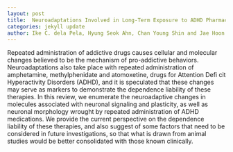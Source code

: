 ```yaml
---
layout: post
title:  Neuroadaptations Involved in Long-Term Exposure to ADHD Pharmacotherapies Alterations That Support Dependence Liability of These Medications
categories: jekyll update
author: Ike C. dela Pela, Hyung Seok Ahn, Chan Young Shin and Jae Hoon Cheong
---
```


Repeated administration of addictive drugs causes cellular and molecular changes believed to be the mechanism of pro-addictive behaviors. Neuroadaptations also take place with repeated administration of amphetamine, methylphenidate and atomoxetine, drugs for Attention Defi cit Hyperactivity Disorders (ADHD), and it is speculated that these changes may serve as markers to demonstrate the dependence liability of these therapies. In this review, we enumerate the neuroadaptive changes in molecules associated with neuronal signaling and plasticity, as well as neuronal morphology wrought by repeated administration of ADHD medications. We provide the current perspective on the dependence liability of these therapies, and also suggest of some factors that need to be considered in future investigations, so that what is drawn from animal studies would be better consolidated with those known clinically.